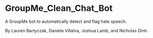 # GroupMe_Clean_Chat_Bot
A GroupMe bot to automatically detect and flag hate speech. 

By Lauren Bartyczak, Daniela Villalva, Joshua Lamb, and Nicholas Dinh.
